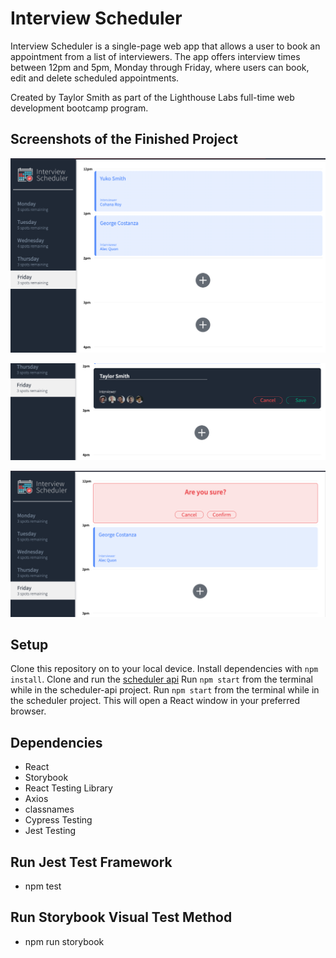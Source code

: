 # Interview Scheduler
Interview Scheduler is a single-page web app that allows a user to book an appointment from a list of interviewers. The app offers interview times between 12pm and 5pm, Monday through Friday, where users can book, edit and delete scheduled appointments.

Created by Taylor Smith as part of the Lighthouse Labs full-time web development bootcamp program. 

## Screenshots of the Finished Project
![Browse Appointments](https://github.com/t-smift/scheduler/blob/master/docs/Browse%20Available%20Appointments.png?raw=true)

![Book New Appointment](https://github.com/t-smift/scheduler/blob/master/docs/Book%20New%20Appointment.png?raw=true)

![Delete Appointment Confirmation](https://github.com/t-smift/scheduler/blob/master/docs/Confirm%20Delete%20Appointment.png?raw=true)

## Setup
Clone this repository on to your local device. 
Install dependencies with `npm install`.
Clone and run the [scheduler api](https://github.com/lighthouse-labs/scheduler-api)
Run `npm start` from the terminal while in the scheduler-api project.
Run `npm start` from the terminal while in the scheduler project.
This will open a React window in your preferred browser. 

## Dependencies
- React
- Storybook
- React Testing Library
- Axios
- classnames
- Cypress Testing
- Jest Testing

## Run Jest Test Framework
- npm test

## Run Storybook Visual Test Method
- npm run storybook
